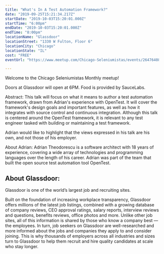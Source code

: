 ```yaml
---
title: "What's In A Test Automation Framework?"
date: "2019-09-25T15:21:34.217Z"
startDate: "2019-10-03T15:20:01.000Z"
startTime: "6:00pm"
endDate: "2019-10-03T15:20:01.000Z"
endTime: "8:00pm"
locationName: "Glassdoor"
locationStreet: "1330 W Fulton, Floor 6"
locationCity: "Chicago"
locationState: "IL"
cost: "FREE"
eventUrl: "https://www.meetup.com/Chicago-Seleniumistas/events/264764089/"

---
```


Welcome to the Chicago Seleniumistas Monthly meetup!

Doors at Glassdoor will open at 6PM. Food is provided by SauceLabs.

Abstract:
This talk will focus on what it means to author a test automation framework, drawn from Adrian's experience with OpenTest. It will cover the framework's design goals and important features, as well as how it integrates with source control and continuous integration. Although this talk is centered around the OpenTest framework, it is relevant to any test engineer tasked with building or maintaining a test framework.

Adrian would like to highlight that the views expressed in his talk are his own, and not those of his employer.

About Adrian:
Adrian Theodorescu is a software architect with 18 years of experience, covering a wide array of technologies and programming languages over the length of his career. Adrian was part of the team that built the open source test automation tool OpenTest.

About Glassdoor:
-----------------------
Glassdoor is one of the world’s largest job and recruiting sites.

Built on the foundation of increasing workplace transparency, Glassdoor offers millions of the latest job listings, combined with a growing database of company reviews, CEO approval ratings, salary reports, interview reviews and questions, benefits reviews, office photos and more. Unlike other job sites, all of this information is shared by those who know a company best — the employees. In turn, job seekers on Glassdoor are well-researched and more informed about the jobs and companies they apply to and consider joining. This is why thousands of employers across all industries and sizes turn to Glassdoor to help them recruit and hire quality candidates at scale who stay longer.

